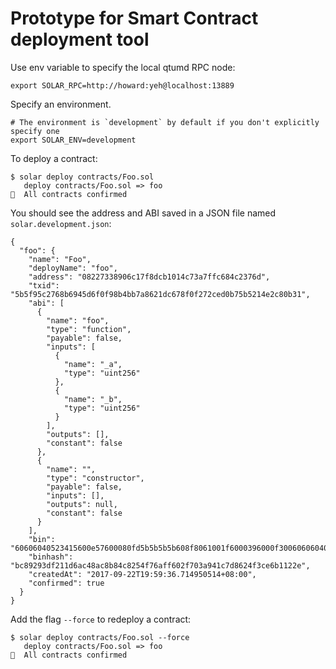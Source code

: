 # Prototype for Smart Contract deployment tool

Use env variable to specify the local qtumd RPC node:

```
export SOLAR_RPC=http://howard:yeh@localhost:13889
```

Specify an environment.

```
# The environment is `development` by default if you don't explicitly specify one
export SOLAR_ENV=development
```

To deploy a contract:

```
$ solar deploy contracts/Foo.sol
   deploy contracts/Foo.sol => foo
🚀  All contracts confirmed
```

You should see the address and ABI saved in a JSON file named `solar.development.json`:

```
{
  "foo": {
    "name": "Foo",
    "deployName": "foo",
    "address": "08227338906c17f8dcb1014c73a7ffc684c2376d",
    "txid": "5b5f95c2768b6945d6f0f98b4bb7a8621dc678f0f272ced0b75b5214e2c80b31",
    "abi": [
      {
        "name": "foo",
        "type": "function",
        "payable": false,
        "inputs": [
          {
            "name": "_a",
            "type": "uint256"
          },
          {
            "name": "_b",
            "type": "uint256"
          }
        ],
        "outputs": [],
        "constant": false
      },
      {
        "name": "",
        "type": "constructor",
        "payable": false,
        "inputs": [],
        "outputs": null,
        "constant": false
      }
    ],
    "bin": "60606040523415600e57600080fd5b5b5b5b608f8061001f6000396000f300606060405263ffffffff7c010000000000000000000000000000000000000000000000000000000060003504166304bc52f88114603c575b600080fd5b3415604657600080fd5b60526004356024356054565b005b600082905560018190555b50505600a165627a7a723058204634a088cbc9a52bb7f659390c4460c7db41b5e1053814c26685b3fed6b07e280029",
    "binhash": "bc89293df211d6ac48ac8b84c8254f76aff602f703a941c7d8624f3ce6b1122e",
    "createdAt": "2017-09-22T19:59:36.714950514+08:00",
    "confirmed": true
  }
}
```

Add the flag `--force` to redeploy a contract:

```
$ solar deploy contracts/Foo.sol --force
   deploy contracts/Foo.sol => foo
🚀  All contracts confirmed
```